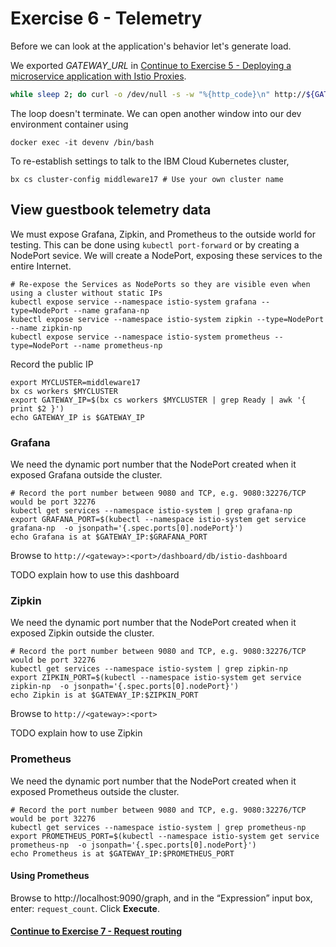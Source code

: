 # Exercise 6 - Telemetry

Before we can look at the application's behavior let's generate load.

We exported _GATEWAY_URL_ in [Continue to Exercise 5 - Deploying a microservice application with Istio Proxies](../exercise-5/README.md).

```sh
while sleep 2; do curl -o /dev/null -s -w "%{http_code}\n" http://${GATEWAY_URL}/productpage; done
```

The loop doesn't terminate.  We can open another window into our dev environment container using

```
docker exec -it devenv /bin/bash
```

To re-establish settings to talk to the IBM Cloud Kubernetes cluster,

```
bx cs cluster-config middleware17 # Use your own cluster name
```

## View guestbook telemetry data

<!--
Establish port forwarding from local port 3000 to the Grafana instance:
```sh
kubectl -n istio-system port-forward $(kubectl -n istio-system get pod -l app=grafana \
  -o jsonpath='{.items[0].metadata.name}') 3000:3000 &
```

Browse to http://localhost:3000 and navigate to the Istio Dashboard.
-->

We must expose Grafana, Zipkin, and Prometheus to the outside world for testing.  This can be done
using `kubectl port-forward` or by creating a NodePort sevice.  We will create a NodePort, exposing
these services to the entire Internet.

```
# Re-expose the Services as NodePorts so they are visible even when using a cluster without static IPs
kubectl expose service --namespace istio-system grafana --type=NodePort --name grafana-np
kubectl expose service --namespace istio-system zipkin --type=NodePort --name zipkin-np
kubectl expose service --namespace istio-system prometheus --type=NodePort --name prometheus-np
```

Record the public IP

```
export MYCLUSTER=middleware17
bx cs workers $MYCLUSTER
export GATEWAY_IP=$(bx cs workers $MYCLUSTER | grep Ready | awk '{ print $2 }')
echo GATEWAY_IP is $GATEWAY_IP
```

### Grafana

We need the dynamic port number that the NodePort created when it exposed Grafana outside the cluster.

```
# Record the port number between 9080 and TCP, e.g. 9080:32276/TCP would be port 32276
kubectl get services --namespace istio-system | grep grafana-np
export GRAFANA_PORT=$(kubectl --namespace istio-system get service grafana-np  -o jsonpath='{.spec.ports[0].nodePort}')
echo Grafana is at $GATEWAY_IP:$GRAFANA_PORT
```

Browse to `http://<gateway>:<port>/dashboard/db/istio-dashboard`

TODO explain how to use this dashboard

### Zipkin

<!--
Establish port forwarding from local port 9411 to the Zipkin instance:
```sh
kubectl port-forward -n istio-system \
  $(kubectl get pod -n istio-system -l app=zipkin -o jsonpath='{.items[0].metadata.name}') \
  9411:9411 &
```

Browse to http://localhost:9411.
-->

We need the dynamic port number that the NodePort created when it exposed Zipkin outside the cluster.

```
# Record the port number between 9080 and TCP, e.g. 9080:32276/TCP would be port 32276
kubectl get services --namespace istio-system | grep zipkin-np
export ZIPKIN_PORT=$(kubectl --namespace istio-system get service zipkin-np  -o jsonpath='{.spec.ports[0].nodePort}')
echo Zipkin is at $GATEWAY_IP:$ZIPKIN_PORT
```

Browse to `http://<gateway>:<port>`

TODO explain how to use Zipkin

### Prometheus

<!--
Establish port forwarding from local port 9090 to the Prometheus instance:
```sh
kubectl -n istio-system port-forward \
  $(kubectl -n istio-system get pod -l app=prometheus -o jsonpath='{.items[0].metadata.name}') \
  9090:9090 &
```
-->

We need the dynamic port number that the NodePort created when it exposed Prometheus outside the cluster.

```
# Record the port number between 9080 and TCP, e.g. 9080:32276/TCP would be port 32276
kubectl get services --namespace istio-system | grep prometheus-np
export PROMETHEUS_PORT=$(kubectl --namespace istio-system get service prometheus-np  -o jsonpath='{.spec.ports[0].nodePort}')
echo Prometheus is at $GATEWAY_IP:$PROMETHEUS_PORT
```

#### Using Prometheus

Browse to http://localhost:9090/graph, and in the “Expression” input box, enter: `request_count`. Click **Execute**.

#### [Continue to Exercise 7 - Request routing](../exercise-7/README.md)